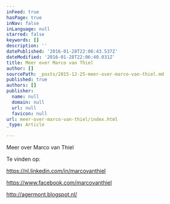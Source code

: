 ```yaml
---
inFeed: true
hasPage: true
inNav: false
inLanguage: null
starred: false
keywords: []
description: ''
datePublished: '2016-01-28T22:06:43.537Z'
dateModified: '2016-01-28T22:06:40.031Z'
title: Meer over Marco van Thiel
author: []
sourcePath: _posts/2015-12-25-meer-over-marco-van-thiel.md
published: true
authors: []
publisher:
  name: null
  domain: null
  url: null
  favicon: null
url: meer-over-marco-van-thiel/index.html
_type: Article

---
```

Meer over Marco van Thiel

Te vinden op:

https://nl.linkedin.com/in/marcovanthiel

https://www.facebook.com/marcovanthiel

http://agermont.blogspot.nl/